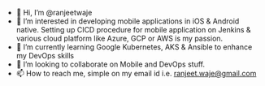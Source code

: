 - 👋 Hi, I’m @ranjeetwaje
- 👀 I’m interested in developing mobile applications in iOS & Android native. Setting up CICD procedure for mobile application on 
Jenkins & various cloud platform like Azure, GCP or AWS is my passion.
- 🌱 I’m currently learning Google Kubernetes, AKS & Ansible to enhance my DevOps skills
- 💞️ I’m looking to collaborate on Mobile and DevOps stuff.
- 📫 How to reach me, simple on my email id i.e. ranjeet.waje@gmail.com

<!---
ranjeetwaje/ranjeetwaje is a ✨ special ✨ repository because its `README.md` (this file) appears on your GitHub profile.
You can click the Preview link to take a look at your changes.
--->
